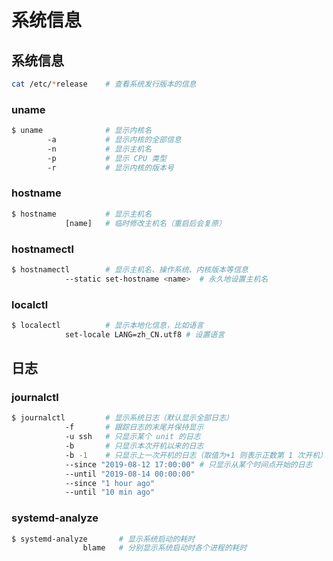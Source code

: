 # 系统信息

## 系统信息

```sh
cat /etc/*release    # 查看系统发行版本的信息
```

### uname

```sh
$ uname              # 显示内核名
        -a           # 显示内核的全部信息
        -n           # 显示主机名
        -p           # 显示 CPU 类型
        -r           # 显示内核的版本号
```

### hostname

```sh
$ hostname           # 显示主机名
            [name]   # 临时修改主机名（重启后会复原）
```

### hostnamectl

```sh
$ hostnamectl        # 显示主机名、操作系统、内核版本等信息
            --static set-hostname <name>  # 永久地设置主机名
```

### localctl

```sh
$ localectl          # 显示本地化信息，比如语言
            set-locale LANG=zh_CN.utf8 # 设置语言
```

## 日志

### journalctl

```sh
$ journalctl         # 显示系统日志（默认显示全部日志）
            -f       # 跟踪日志的末尾并保持显示
            -u ssh   # 只显示某个 unit 的日志
            -b       # 只显示本次开机以来的日志
            -b -1    # 只显示上一次开机的日志（取值为+1 则表示正数第 1 次开机）
            --since "2019-08-12 17:00:00" # 只显示从某个时间点开始的日志
            --until "2019-08-14 00:00:00" 
            --since "1 hour ago"
            --until "10 min ago"
```

### systemd-analyze

```sh
$ systemd-analyze       # 显示系统启动的耗时
                blame   # 分别显示系统启动时各个进程的耗时
```
